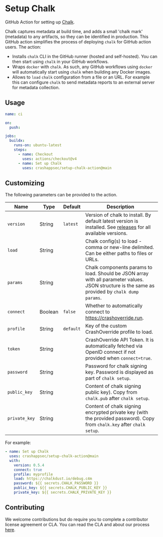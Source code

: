 # Setup Chalk

GitHub Action for setting up [Chalk].

Chalk captures metadata at build time, and adds a small 'chalk mark' (metadata)
to any artifacts, so they can be identified in production. This GitHub action
simplifies the process of deploying `chalk` for GitHub action users. The
action:

- Installs `chalk` CLI in the GitHub runner (hosted and
  self-hosted). You can then start using `chalk` in your GitHub workflows.
- Wraps `docker` with `chalk`. As such, any GitHub workflows using `docker`
  will automatically start using `chalk` when building any Docker images.
- Allows to `load` `chalk` configuration from a file or an URL. For
  example this can configure `chalk` to send metadata reports to an
  external server for metadata collection.

## Usage

```yaml
name: ci

on:
  push:

jobs:
  buildx:
    runs-on: ubuntu-latest
    steps:
      - name: Checkout
        uses: actions/checkout@v4
      - name: Set up Chalk
        uses: crashappsec/setup-chalk-action@main
```

## Customizing

The following parameters can be provided to the action.

| Name          | Type    | Default   | Description                                                                                                                                     |
| ------------- | ------- | --------- | ----------------------------------------------------------------------------------------------------------------------------------------------- |
| `version`     | String  | `latest`  | Version of chalk to install. By default latest version is installed. See [releases] for all available versions.                                 |
| `load`        | String  |           | Chalk config(s) to load - comma or new-line delimited. Can be either paths to files or URLs.                                                    |
| `params`      | String  |           | Chalk components params to load. Should be JSON array with all parameter values. JSON structure is the same as provided by `chalk dump params`. |
| `connect`     | Boolean | `false`   | Whether to automatically connect to https://crashoverride.run.                                                                                  |
| `profile`     | String  | `default` | Key of the custom CrashOverride profile to load.                                                                                                |
| `token`       | String  |           | CrashOverride API Token. It is automatically fetched via OpenID connect if not provided when `connect=true`.                                    |
| `password`    | String  |           | Password for chalk signing key. Password is displayed as part of `chalk setup`.                                                                 |
| `public_key`  | String  |           | Content of chalk signing public key). Copy from `chalk.pub` after `chalk setup`.                                                                |
| `private_key` | String  |           | Content of chalk signing encrypted private key (with the provided password). Copy from `chalk.key` after `chalk setup`.                         |

For example:

```yaml
- name: Set up Chalk
  uses: crashappsec/setup-chalk-action@main
  with:
    version: 0.5.4
    connect: true
    profile: myprofile
    load: https://chalkdust.io/debug.c4m
    password: ${{ secrets.CHALK_PASSWORD }}
    public_key: ${{ secrets.CHALK_PUBLIC_KEY }}
    private_key: ${{ secrets.CHALK_PRIVATE_KEY }}
```

[chalk]: https://github.com/crashappsec/chalk/
[releases]: https://crashoverride.com/releases
[CrashOverride]: https://crashoverride.run

## Contributing

We welcome contributions but do require you to complete a contributor
license agreement or CLA. You can read the CLA and about our process
[here](https://github.com/crashappsec/.github/blob/main/CLA-process.md).
